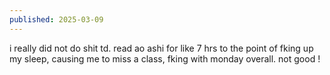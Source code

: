```yaml
---
published: 2025-03-09
---
```


i really did not do shit td. read ao ashi for like 7 hrs to the point of fking up my sleep, causing me to miss a class, fking with monday overall. not good ! 